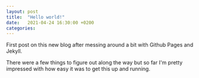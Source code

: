 ```yaml
---
layout: post
title:  "Hello world!"
date:   2021-04-24 16:30:00 +0200
categories: 
---
```

First post on this new blog after messing around a bit with Github Pages and Jekyll.

There were a few things to figure out along the way but so far I'm pretty impressed with how easy it was to get this up and running.